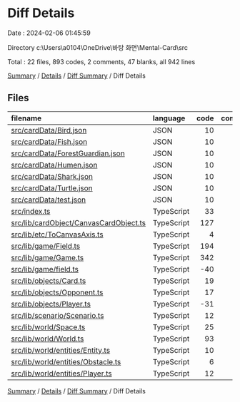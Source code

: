# Diff Details

Date : 2024-02-06 01:45:59

Directory c:\\Users\\a0104\\OneDrive\\바탕 화면\\Mental-Card\\src

Total : 22 files,  893 codes, 2 comments, 47 blanks, all 942 lines

[Summary](results.md) / [Details](details.md) / [Diff Summary](diff.md) / Diff Details

## Files
| filename | language | code | comment | blank | total |
| :--- | :--- | ---: | ---: | ---: | ---: |
| [src/cardData/Bird.json](/src/cardData/Bird.json) | JSON | 10 | 0 | 0 | 10 |
| [src/cardData/Fish.json](/src/cardData/Fish.json) | JSON | 10 | 0 | 0 | 10 |
| [src/cardData/ForestGuardian.json](/src/cardData/ForestGuardian.json) | JSON | 10 | 0 | 1 | 11 |
| [src/cardData/Humen.json](/src/cardData/Humen.json) | JSON | 10 | 0 | 0 | 10 |
| [src/cardData/Shark.json](/src/cardData/Shark.json) | JSON | 10 | 0 | 0 | 10 |
| [src/cardData/Turtle.json](/src/cardData/Turtle.json) | JSON | 10 | 0 | 0 | 10 |
| [src/cardData/test.json](/src/cardData/test.json) | JSON | 10 | 0 | 0 | 10 |
| [src/index.ts](/src/index.ts) | TypeScript | 33 | 0 | 4 | 37 |
| [src/lib/cardObject/CanvasCardObject.ts](/src/lib/cardObject/CanvasCardObject.ts) | TypeScript | 127 | 0 | 3 | 130 |
| [src/lib/etc/ToCanvasAxis.ts](/src/lib/etc/ToCanvasAxis.ts) | TypeScript | 4 | 0 | 0 | 4 |
| [src/lib/game/Field.ts](/src/lib/game/Field.ts) | TypeScript | 194 | 0 | 4 | 198 |
| [src/lib/game/Game.ts](/src/lib/game/Game.ts) | TypeScript | 342 | 1 | 30 | 373 |
| [src/lib/game/field.ts](/src/lib/game/field.ts) | TypeScript | -40 | 0 | 0 | -40 |
| [src/lib/objects/Card.ts](/src/lib/objects/Card.ts) | TypeScript | 19 | 0 | 1 | 20 |
| [src/lib/objects/Opponent.ts](/src/lib/objects/Opponent.ts) | TypeScript | 17 | 0 | 0 | 17 |
| [src/lib/objects/Player.ts](/src/lib/objects/Player.ts) | TypeScript | -31 | 0 | -1 | -32 |
| [src/lib/scenario/Scenario.ts](/src/lib/scenario/Scenario.ts) | TypeScript | 12 | 0 | 0 | 12 |
| [src/lib/world/Space.ts](/src/lib/world/Space.ts) | TypeScript | 25 | 0 | 1 | 26 |
| [src/lib/world/World.ts](/src/lib/world/World.ts) | TypeScript | 93 | 1 | 2 | 96 |
| [src/lib/world/entities/Entity.ts](/src/lib/world/entities/Entity.ts) | TypeScript | 10 | 0 | 0 | 10 |
| [src/lib/world/entities/Obstacle.ts](/src/lib/world/entities/Obstacle.ts) | TypeScript | 6 | 0 | 2 | 8 |
| [src/lib/world/entities/Player.ts](/src/lib/world/entities/Player.ts) | TypeScript | 12 | 0 | 0 | 12 |

[Summary](results.md) / [Details](details.md) / [Diff Summary](diff.md) / Diff Details